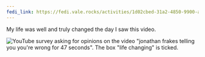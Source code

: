```yaml
---
fedi_link: https://fedi.vale.rocks/activities/1d02cbed-31a2-4850-9900-a0755f784c9c
---
```


My life was well and truly changed the day I saw this video.

![YouTube survey asking for opinions on the video "jonathan frakes telling you you're wrong for 47 seconds".  The box "life changing" is ticked. ](https://fedi.vale.rocks/media/12f58c6fa9caf14d9ff47063ed690a22a7bfe6bed2222a13458030b3bf3b81fd.png)
